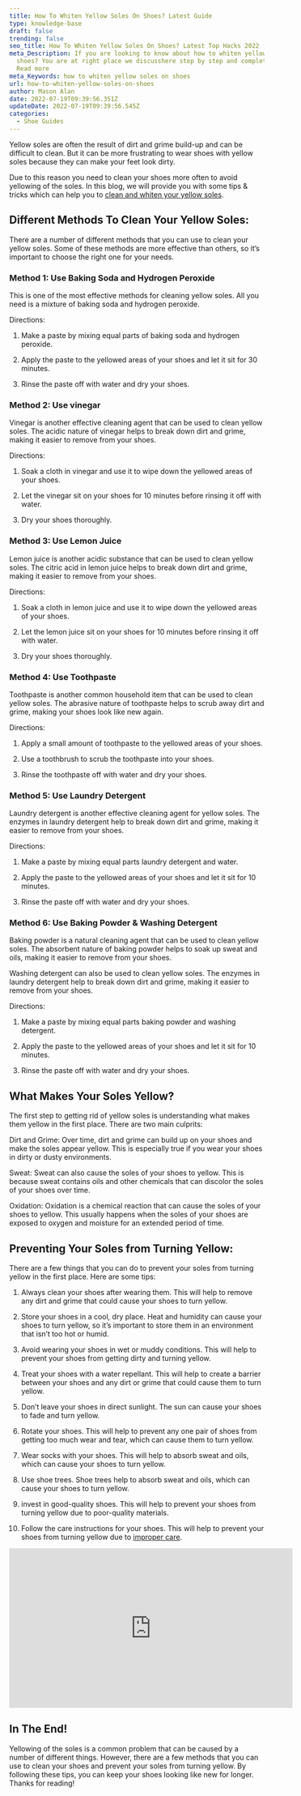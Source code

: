 ```yaml
---
title: How To Whiten Yellow Soles On Shoes? Latest Guide
type: knowledge-base
draft: false
trending: false
seo_title: How To Whiten Yellow Soles On Shoes? Latest Top Hacks 2022
meta_Description: If you are looking to know about how to whiten yellow soles on
  shoes? You are at right place we discusshere step by step and complete guide.
  Read more
meta_Keywords: how to whiten yellow soles on shoes
url: how-to-whiten-yellow-soles-on-shoes
author: Mason Alan
date: 2022-07-19T09:39:56.351Z
updateDate: 2022-07-19T09:39:56.545Z
categories:
  - Shoe Guides
---
```

Yellow soles are often the result of dirt and grime build-up and can be difficult to clean. But it can be more frustrating to wear shoes with yellow soles because they can make your feet look dirty. 

Due to this reason you need to clean your shoes more often to avoid yellowing of the soles. In this blog, we will provide you with some tips & tricks which can help you to [clean and whiten your yellow soles](https://shoesspy.com/how-to-whiten-yellow-soles-on-shoes/).

## Different Methods To Clean Your Yellow Soles:

There are a number of different methods that you can use to clean your yellow soles. Some of these methods are more effective than others, so it’s important to choose the right one for your needs.

### Method 1: Use Baking Soda and Hydrogen Peroxide

This is one of the most effective methods for cleaning yellow soles. All you need is a mixture of baking soda and hydrogen peroxide.

Directions:

1. Make a paste by mixing equal parts of baking soda and hydrogen peroxide.

2. Apply the paste to the yellowed areas of your shoes and let it sit for 30 minutes.

3. Rinse the paste off with water and dry your shoes.

### Method 2: Use vinegar

Vinegar is another effective cleaning agent that can be used to clean yellow soles. The acidic nature of vinegar helps to break down dirt and grime, making it easier to remove from your shoes.

Directions:

1. Soak a cloth in vinegar and use it to wipe down the yellowed areas of your shoes.

2. Let the vinegar sit on your shoes for 10 minutes before rinsing it off with water.

3. Dry your shoes thoroughly.

### Method 3: Use Lemon Juice

Lemon juice is another acidic substance that can be used to clean yellow soles. The citric acid in lemon juice helps to break down dirt and grime, making it easier to remove from your shoes.

Directions:

1. Soak a cloth in lemon juice and use it to wipe down the yellowed areas of your shoes.

2. Let the lemon juice sit on your shoes for 10 minutes before rinsing it off with water.

3. Dry your shoes thoroughly.

### Method 4: Use Toothpaste

Toothpaste is another common household item that can be used to clean yellow soles. The abrasive nature of toothpaste helps to scrub away dirt and grime, making your shoes look like new again.

Directions:

1. Apply a small amount of toothpaste to the yellowed areas of your shoes.

2. Use a toothbrush to scrub the toothpaste into your shoes.

3. Rinse the toothpaste off with water and dry your shoes.

### Method 5: Use Laundry Detergent

Laundry detergent is another effective cleaning agent for yellow soles. The enzymes in laundry detergent help to break down dirt and grime, making it easier to remove from your shoes.

Directions:

1. Make a paste by mixing equal parts laundry detergent and water.

2. Apply the paste to the yellowed areas of your shoes and let it sit for 10 minutes.

3. Rinse the paste off with water and dry your shoes.

### Method 6: Use Baking Powder & Washing Detergent

Baking powder is a natural cleaning agent that can be used to clean yellow soles. The absorbent nature of baking powder helps to soak up sweat and oils, making it easier to remove from your shoes.

Washing detergent can also be used to clean yellow soles. The enzymes in laundry detergent help to break down dirt and grime, making it easier to remove from your shoes.

Directions:

1. Make a paste by mixing equal parts baking powder and washing detergent.

2. Apply the paste to the yellowed areas of your shoes and let it sit for 10 minutes.

3. Rinse the paste off with water and dry your shoes.

## What Makes Your Soles Yellow?

The first step to getting rid of yellow soles is understanding what makes them yellow in the first place. There are two main culprits:

Dirt and Grime: Over time, dirt and grime can build up on your shoes and make the soles appear yellow. This is especially true if you wear your shoes in dirty or dusty environments.

Sweat: Sweat can also cause the soles of your shoes to yellow. This is because sweat contains oils and other chemicals that can discolor the soles of your shoes over time.

Oxidation: Oxidation is a chemical reaction that can cause the soles of your shoes to yellow. This usually happens when the soles of your shoes are exposed to oxygen and moisture for an extended period of time.

## Preventing Your Soles from Turning Yellow:

There are a few things that you can do to prevent your soles from turning yellow in the first place. Here are some tips:

1. Always clean your shoes after wearing them. This will help to remove any dirt and grime that could cause your shoes to turn yellow.

2. Store your shoes in a cool, dry place. Heat and humidity can cause your shoes to turn yellow, so it’s important to store them in an environment that isn’t too hot or humid.

3. Avoid wearing your shoes in wet or muddy conditions. This will help to prevent your shoes from getting dirty and turning yellow.

4. Treat your shoes with a water repellant. This will help to create a barrier between your shoes and any dirt or grime that could cause them to turn yellow.

5. Don’t leave your shoes in direct sunlight. The sun can cause your shoes to fade and turn yellow.

6. Rotate your shoes. This will help to prevent any one pair of shoes from getting too much wear and tear, which can cause them to turn yellow.

7. Wear socks with your shoes. This will help to absorb sweat and oils, which can cause your shoes to turn yellow.

8. Use shoe trees. Shoe trees help to absorb sweat and oils, which can cause your shoes to turn yellow.

9. invest in good-quality shoes. This will help to prevent your shoes from turning yellow due to poor-quality materials.

10. Follow the care instructions for your shoes. This will help to prevent your shoes from turning yellow due to  <a href="https://www.nytimes.com/2019/11/14/smarter-living/the-basics-of-caring-for-your-sneakers.html" target="_blank" rel = "nofollow" rel="noopener">improper care</a>.

<iframe width="560" height="315" src="https://www.youtube.com/embed/UIJpkperP3o" title="YouTube video player" frameborder="0" allow="accelerometer; autoplay; clipboard-write; encrypted-media; gyroscope; picture-in-picture" allowfullscreen></iframe>

## In The End!

Yellowing of the soles is a common problem that can be caused by a number of different things. However, there are a few methods that you can use to clean your shoes and prevent your soles from turning yellow. By following these tips, you can keep your shoes looking like new for longer. Thanks for reading!